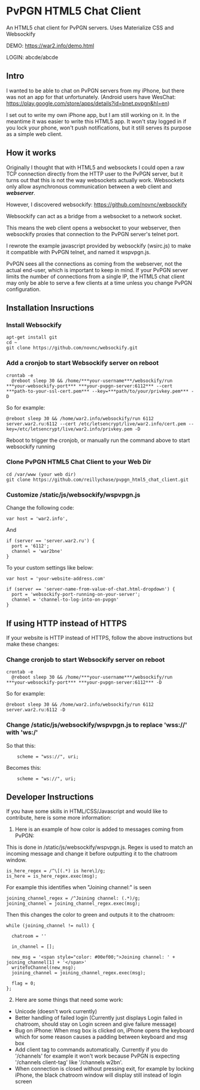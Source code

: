 # PvPGN HTML5 Chat Client
An HTML5 chat client for PvPGN servers. Uses Materialize CSS and Websockify

DEMO: https://war2.info/demo.html

LOGIN: abcde/abcde

## Intro
I wanted to be able to chat on PvPGN servers from my iPhone, but there was not an app for that unfortunately. (Android users have WesChat: https://play.google.com/store/apps/details?id=bnet.pvpgn&hl=en) 

I set out to write my own iPhone app, but I am still working on it. In the meantime it was easier to write this HTML5 app. It won't stay logged in if you lock your phone, won't push notifications, but it still serves its purpose as a simple web client.

## How it works
Originally I thought that with HTML5 and websockets I could open a raw TCP connection directly from the HTTP user to the PvPGN server, but it turns out that this is not the way websockets actually work. Websockets only allow asynchronous communication between a web client and ***webserver***.

However, I discovered websockify: https://github.com/novnc/websockify

Websockify can act as a bridge from a websocket to a network socket.

This means the web client opens a websocket to your webserver, then websockify proxies that connection to the PvPGN server's telnet port.

I rewrote the example javascript provided by websockify (wsirc.js) to make it compatible with PvPGN telnet, and named it wspvpgn.js.

PvPGN sees all the connections as coming from the webserver, not the actual end-user, which is important to keep in mind. If your PvPGN server limits the number of connections from a single IP, the HTML5 chat client may only be able to serve a few clients at a time unless you change PvPGN configuration.

## Installation Insructions
### Install Websockify
    apt-get install git
    cd ~
    git clone https://github.com/novnc/websockify.git


### Add a cronjob to start Websockify server on reboot

    crontab -e
      @reboot sleep 30 && /home/***your-username***/websockify/run ***your-websockify-port*** ***your-pvpgn-server:6112*** --cert ***path-to-your-ssl-cert.pem*** --key=***path/to/your/privkey.pem*** -D


So for example:

    @reboot sleep 30 && /home/war2.info/websockify/run 6112 server.war2.ru:6112 --cert /etc/letsencrypt/live/war2.info/cert.pem --key=/etc/letsencrypt/live/war2.info/privkey.pem -D

Reboot to trigger the cronjob, or manually run the command above to start websockify running

### Clone PvPGN HTML5 Chat Client to your Web Dir

    cd /var/www (your web dir)
    git clone https://github.com/reillychase/pvpgn_html5_chat_client.git

### Customize /static/js/websockify/wspvpgn.js
Change the following code:

    var host = 'war2.info',
    
And

    if (server == 'server.war2.ru') {
      port = '6112';
      channel = 'war2bne'
    }

To your custom settings like below:
    
    var host = 'your-website-address.com'

    if (server == 'server-name-from-value-of-chat.html-dropdown') {
      port = 'websockify-port-running-on-your-server';
      channel = 'channel-to-log-into-on-pvpgn'
    }

## If using HTTP instead of HTTPS
If your website is HTTP instead of HTTPS, follow the above instructions but make these changes:

### Change cronjob to start Websockify server on reboot

    crontab -e
      @reboot sleep 30 && /home/***your-username***/websockify/run ***your-websockify-port*** ***your-pvpgn-server:6112*** -D


So for example:

    @reboot sleep 30 && /home/war2.info/websockify/run 6112 server.war2.ru:6112 -D

### Change /static/js/websockify/wspvpgn.js to replace 'wss://' with 'ws:/'

So that this:

        scheme = "wss://", uri;

Becomes this:

        scheme = "ws://", uri;
        
## Developer Instructions
If you have some skills in HTML/CSS/Javascript and would like to contribute, here is some more information:

1. Here is an example of how color is added to messages coming from PvPGN:

This is done in /static/js/websockify/wspvpgn.js. Regex is used to match an incoming message and change it before outputting it to the chatroom window.

    is_here_regex = /^\[(.*) is here\]/g;
    is_here = is_here_regex.exec(msg);

For example this identifies when "Joining channel:" is seen

    joining_channel_regex = /^Joining channel: (.*)/g;
    joining_channel = joining_channel_regex.exec(msg);

Then this changes the color to green and outputs it to the chatroom:

    while (joining_channel != null) {

      chatroom = ''

      in_channel = [];

      new_msg = '<span style="color: #00ef00;">Joining channel: ' + joining_channel[1] + '</span>'
      writeToChannel(new_msg);
      joining_channel = joining_channel_regex.exec(msg);

      flag = 0;
    };

2. Here are some things that need some work:
- Unicode (doesn't work currently)
- Better handling of failed login (Currently just displays Login failed in chatroom, should stay on Login screen and give failure message)
- Bug on iPhone: When msg box is clicked on, iPhone opens the keyboard which for some reason causes a padding between keyboard and msg box
- Add client tag to commands automatically. Currently if you do '/channels' for example it won't work because PvPGN is expecting '/channels client-tag' like '/channels w2bn'.
- When connection is closed without pressing exit, for example by locking iPhone, the black chatroom window will display still instead of login screen
